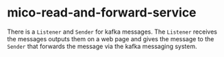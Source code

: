 # mico-read-and-forward-service

There is a `Listener` and `Sender` for kafka messages.
The `Listener` receives the messages outputs them on a web page and gives the message to the `Sender` that forwards the message via the kafka messaging system.
